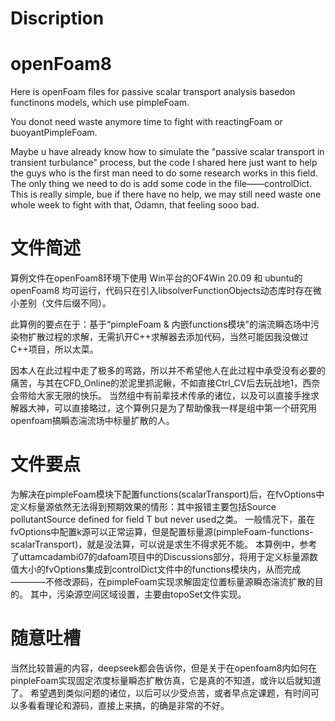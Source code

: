# Discription
# openFoam8
Here is openFoam files for passive scalar transport analysis basedon functinons models, which use pimpleFoam.

You donot need waste anymore time to fight with reactingFoam or buoyantPimpleFoam.

Maybe u have already know how to simulate the "passive scalar transport in transient turbulance" process, but the code I shared here just want to help the guys who is the first man need to do some research works in this field.
The only thing we need to do is add some code in the file——controlDict. This is really simple, bue if there have no help, we may still need waste one whole week to fight with that, Odamn, that feeling sooo bad.

# 文件简述
算例文件在openFoam8环境下使用
Win平台的OF4Win 20.09 和 ubuntu的openFoam8 均可运行，代码只在引入libsolverFunctionObjects动态库时存在微小差别（文件后缀不同）。

此算例的要点在于：基于“pimpleFoam & 内嵌functions模块"的湍流瞬态场中污染物扩散过程的求解，无需扒开C++求解器去添加代码，当然可能因我没做过C++项目，所以太菜。

因本人在此过程中走了极多的弯路，所以并不希望他人在此过程中承受没有必要的痛苦，与其在CFD_Online的淤泥里抓泥鳅，不如直接Ctrl_CV后去玩战地1，西奈会带给大家无限的快乐。
当然组中有前辈技术传承的诸位，以及可以直接手挫求解器大神，可以直接略过，这个算例只是为了帮助像我一样是组中第一个研究用openfoam搞瞬态湍流场中标量扩散的人。

# 文件要点
为解决在pimpleFoam模块下配置functions(scalarTransport)后，在fvOptions中定义标量源依然无法得到预期效果的情形：其中报错主要包括Source pollutantSource defined for field T but never used之类。
一般情况下，虽在fvOptions中配置k源可以正常运算，但是配置标量源(pimpleFoam-functions-scalarTransport)，就是没法算，可以说是求生不得求死不能。
本算例中，参考了uttamcadambi07的dafoam项目中的Discussions部分，将用于定义标量源数值大小的fvOptions集成到controlDict文件中的functions模块内，从而完成————不修改源码，在pimpleFoam实现求解固定位置标量源瞬态湍流扩散的目的。
其中，污染源空间区域设置，主要由topoSet文件实现。

# 随意吐槽
当然比较普遍的内容，deepseek都会告诉你，但是关于在openfoam8内如何在pinpleFoam实现固定浓度标量瞬态扩散仿真，它是真的不知道，或许以后就知道了。
希望遇到类似问题的诸位，以后可以少受点苦，或者早点定课题，有时间可以多看看理论和源码，直接上来搞，的确是非常的不好。
